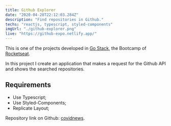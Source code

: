 ```yaml
---
title: Github Explorer
date: "2020-04-28T22:12:03.284Z"
description: "Find repositories in Github."
techs: "reactjs, typescript, styled-components"
imgUrl: "./github-explorer.png"
live: "https://github-expo.netlify.app/"
---
```


This is one of the projects developed in [Go Stack](https://rocketseat.com.br/gostack), the Bootcamp of [Rocketseat](https://rocketseat.com.br).

In this project I create an application that makes a request for the Github API and shows the searched repositories.

## Requirements

- Use Typescript;
- Use Styled-Components;
- Replicate Layout;

Repository link on Github:
[covidnews](https://covidbreakingnews.netlify.app/).
